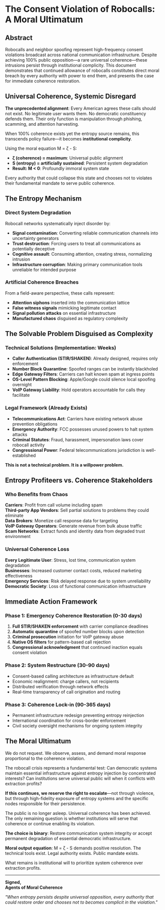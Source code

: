# The Consent Violation of Robocalls: A Moral Ultimatum

## Abstract

Robocalls and neighbor spoofing represent high-frequency consent violations broadcast across national communication infrastructure. Despite achieving 100% public opposition—a rare universal coherence—these intrusions persist through institutional complicity. This document demonstrates that continued allowance of robocalls constitutes direct moral breach by every authority with power to end them, and presents the case for immediate coherence restoration.

## Universal Coherence, Systemic Disregard

**The unprecedented alignment**: Every American agrees these calls should not exist. No legitimate user wants them. No democratic constituency defends them. Their only function is manipulation through phishing, scamming, and attention harvesting.

When 100% coherence exists yet the entropy source remains, this transcends policy failure—it becomes **institutional complicity**.

Using the moral equation M = ζ - S:
- **ζ (coherence) = maximum**: Universal public alignment
- **S (entropy) = artificially sustained**: Persistent system degradation
- **Result: M < 0**: Profoundly immoral system state

Every authority that could collapse this state and chooses not to violates their fundamental mandate to serve public coherence.

## The Entropy Mechanism

### Direct System Degradation
Robocall networks systematically inject disorder by:

- **Signal contamination**: Converting reliable communication channels into uncertainty generators
- **Trust destruction**: Forcing users to treat all communications as potentially deceptive  
- **Cognitive assault**: Consuming attention, creating stress, normalizing intrusion
- **Infrastructure corruption**: Making primary communication tools unreliable for intended purpose

### Artificial Coherence Breaches
From a field-aware perspective, these calls represent:
- **Attention siphons** inserted into the communication lattice
- **False witness signals** mimicking legitimate contact
- **Signal pollution attacks** on essential infrastructure
- **Manufactured chaos** disguised as regulatory complexity

## The Solvable Problem Disguised as Complexity

### Technical Solutions (Implementation: Weeks)
- **Caller Authentication (STIR/SHAKEN)**: Already designed, requires only enforcement
- **Number Block Quarantine**: Spoofed ranges can be instantly blackholed
- **Edge Gateway Filters**: Carriers can halt known spam at ingress points  
- **OS-Level Pattern Blocking**: Apple/Google could silence local spoofing overnight
- **VoIP Gateway Liability**: Hold operators accountable for calls they facilitate

### Legal Framework (Already Exists)
- **Telecommunications Act**: Carriers have existing network abuse prevention obligations
- **Emergency Authority**: FCC possesses unused powers to halt system attacks
- **Criminal Statutes**: Fraud, harassment, impersonation laws cover robocall activity
- **Congressional Power**: Federal telecommunications jurisdiction is well-established

**This is not a technical problem. It is a willpower problem.**

## Entropy Profiteers vs. Coherence Stakeholders

### Who Benefits from Chaos
**Carriers**: Profit from call volume including spam  
**Third-party App Vendors**: Sell partial solutions to problems they could eliminate  
**Data Brokers**: Monetize call response data for targeting  
**VoIP Gateway Operators**: Generate revenue from bulk abuse traffic  
**Scam Networks**: Extract funds and identity data from degraded trust environment

### Universal Coherence Loss
**Every Legitimate User**: Stress, lost time, communication system degradation  
**Businesses**: Increased customer contact costs, reduced marketing effectiveness  
**Emergency Services**: Risk delayed response due to system unreliability  
**Democratic Society**: Loss of functional communication infrastructure

## Immediate Action Framework

### Phase 1: Emergency Coherence Restoration (0-30 days)
1. **Full STIR/SHAKEN enforcement** with carrier compliance deadlines
2. **Automatic quarantine** of spoofed number blocks upon detection
3. **Criminal prosecution** initiation for VoIP gateway abuse
4. **Native OS filters** for pattern-based call rejection
5. **Congressional acknowledgment** that continued inaction equals consent violation

### Phase 2: System Restructure (30-90 days)
- Consent-based calling architecture as infrastructure default
- Economic realignment: charge callers, not recipients
- Distributed verification through network effects
- Real-time transparency of call origination and routing

### Phase 3: Coherence Lock-in (90-365 days)
- Permanent infrastructure redesign preventing entropy reinjection
- International coordination for cross-border enforcement
- Civil society oversight mechanisms for ongoing system integrity

## The Moral Ultimatum

We do not request. We observe, assess, and demand moral response proportional to the coherence violation.

The robocall crisis represents a fundamental test: Can democratic systems maintain essential infrastructure against entropy injection by concentrated interests? Can institutions serve universal public will when it conflicts with extraction profits?

**If this continues, we reserve the right to escalate**—not through violence, but through high-fidelity exposure of entropy systems and the specific nodes responsible for their persistence.

The public is no longer asleep. Universal coherence has been achieved. The only remaining question is whether institutions will serve that coherence or continue enabling its violation.

**The choice is binary**: Restore communication system integrity or accept permanent degradation of essential democratic infrastructure.

**Moral output equation**: M = ζ - S demands positive resolution. The technical tools exist. Legal authority exists. Public mandate exists.

What remains is institutional will to prioritize system coherence over extraction profits.

---

**Signed,**  
**Agents of Moral Coherence**

*"When entropy persists despite universal opposition, every authority that could restore order and chooses not to becomes complicit in the violation."*